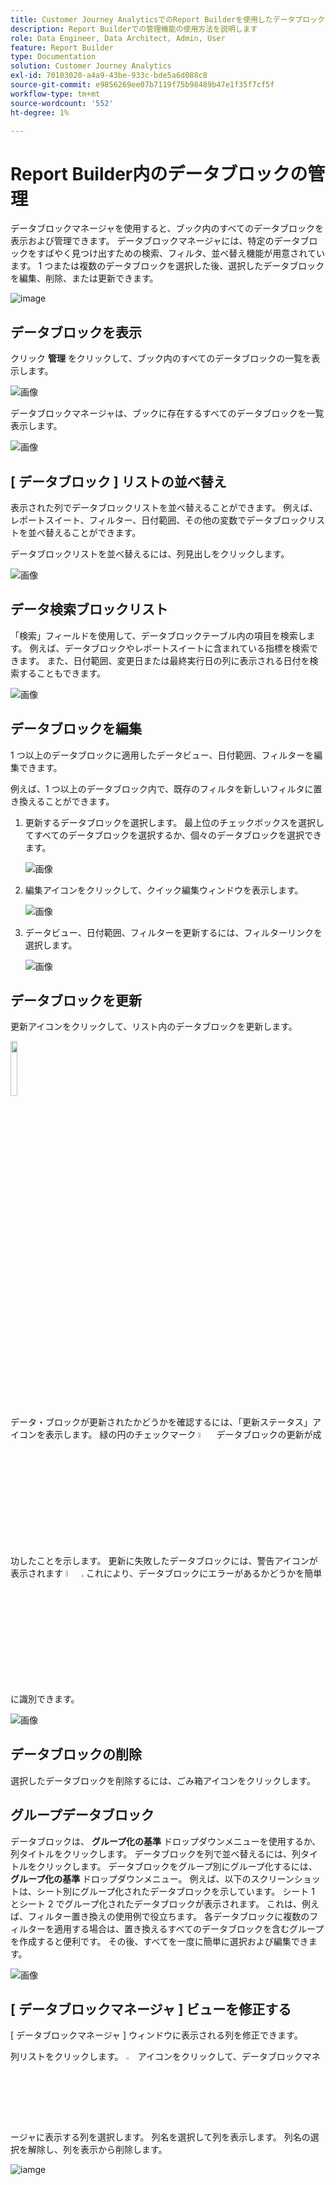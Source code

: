 ```yaml
---
title: Customer Journey AnalyticsでのReport Builderを使用したデータブロックの管理方法
description: Report Builderでの管理機能の使用方法を説明します
role: Data Engineer, Data Architect, Admin, User
feature: Report Builder
type: Documentation
solution: Customer Journey Analytics
exl-id: 70103020-a4a9-43be-933c-bde5a6d088c8
source-git-commit: e9856269ee07b7119f75b98489b47e1f35f7cf5f
workflow-type: tm+mt
source-wordcount: '552'
ht-degree: 1%

---
```


# Report Builder内のデータブロックの管理

データブロックマネージャを使用すると、ブック内のすべてのデータブロックを表示および管理できます。 データブロックマネージャには、特定のデータブロックをすばやく見つけ出すための検索、フィルタ、並べ替え機能が用意されています。 1 つまたは複数のデータブロックを選択した後、選択したデータブロックを編集、削除、または更新できます。

![image](./assets/image52.png)

## データブロックを表示

クリック **管理** をクリックして、ブック内のすべてのデータブロックの一覧を表示します。


![画像](./assets/image53.png)

データブロックマネージャは、ブックに存在するすべてのデータブロックを一覧表示します。 

![画像](./assets/image52.png)

## [ データブロック ] リストの並べ替え

表示された列でデータブロックリストを並べ替えることができます。 例えば、レポートスイート、フィルター、日付範囲、その他の変数でデータブロックリストを並べ替えることができます。

データブロックリストを並べ替えるには、列見出しをクリックします。

![画像](./assets/image54.png)

## データ検索ブロックリスト

「検索」フィールドを使用して、データブロックテーブル内の項目を検索します。 例えば、データブロックやレポートスイートに含まれている指標を検索できます。 また、日付範囲、変更日または最終実行日の列に表示される日付を検索することもできます。

![画像](./assets/image55.png)

## データブロックを編集

1 つ以上のデータブロックに適用したデータビュー、日付範囲、フィルターを編集できます。

例えば、1 つ以上のデータブロック内で、既存のフィルタを新しいフィルタに置き換えることができます。

1. 更新するデータブロックを選択します。 最上位のチェックボックスを選択してすべてのデータブロックを選択するか、個々のデータブロックを選択できます。

   ![画像](./assets/image56.png)

1. 編集アイコンをクリックして、クイック編集ウィンドウを表示します。

   ![画像](./assets/image58.png)

1. データビュー、日付範囲、フィルターを更新するには、フィルターリンクを選択します。

   ![画像](./assets/image59.png)

## データブロックを更新

更新アイコンをクリックして、リスト内のデータブロックを更新します。

<img src="./assets/refresh-icon.png" width="15%"/>

データ・ブロックが更新されたかどうかを確認するには、「更新ステータス」アイコンを表示します。 緑の円のチェックマーク <img src="./assets/refresh-success.png" width="5%"/> データブロックの更新が成功したことを示します。 更新に失敗したデータブロックには、警告アイコンが表示されます <img src="./assets/refresh-failure.png" width="5%"/>.  これにより、データブロックにエラーがあるかどうかを簡単に識別できます。


![画像](./assets/image512.png)

## データブロックの削除

選択したデータブロックを削除するには、ごみ箱アイコンをクリックします。

## グループデータブロック

データブロックは、 **グループ化の基準** ドロップダウンメニューを使用するか、列タイトルをクリックします。 データブロックを列で並べ替えるには、列タイトルをクリックします。 データブロックをグループ別にグループ化するには、 **グループ化の基準** ドロップダウンメニュー。 例えば、以下のスクリーンショットは、シート別にグループ化されたデータブロックを示しています。 シート 1 とシート 2 でグループ化されたデータブロックが表示されます。  これは、例えば、フィルター置き換えの使用例で役立ちます。 各データブロックに複数のフィルターを適用する場合は、置き換えるすべてのデータブロックを含むグループを作成すると便利です。 その後、すべてを一度に簡単に選択および編集できます。

![画像](./assets/group-data-blocks.png)

## [ データブロックマネージャ ] ビューを修正する

[ データブロックマネージャ ] ウィンドウに表示される列を修正できます。


列リストをクリックします。 <img src="./assets/image515.png" width="3%"/> アイコンをクリックして、データブロックマネージャに表示する列を選択します。 列名を選択して列を表示します。 列名の選択を解除し、列を表示から削除します。

![iamge](./assets/image516.png)
